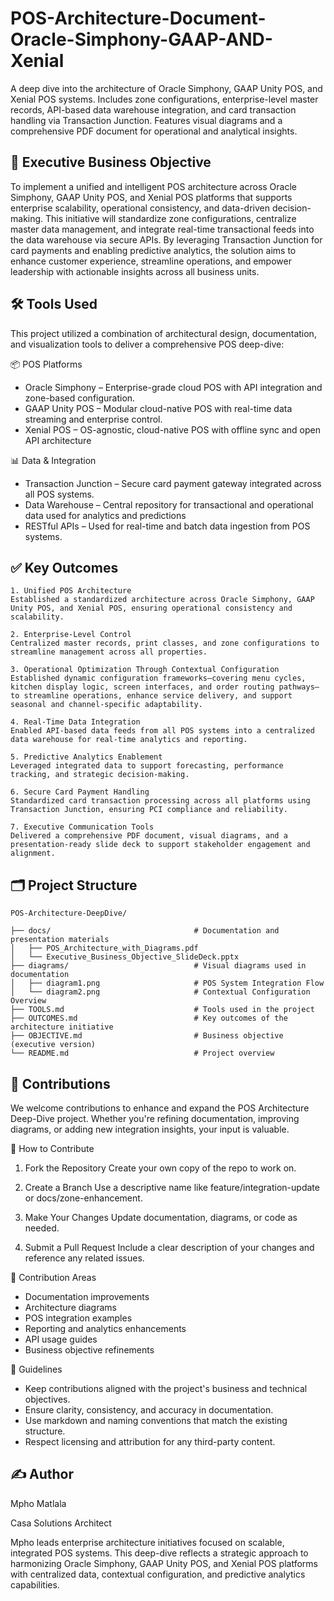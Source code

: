 # POS-Architecture-Document-Oracle-Simphony-GAAP-AND-Xenial

A deep dive into the architecture of Oracle Simphony, GAAP Unity POS, and Xenial POS systems. Includes zone configurations, enterprise-level master records, API-based data warehouse integration, and card transaction handling via Transaction Junction. Features visual diagrams and a comprehensive PDF document for operational and analytical insights.

## 🎯 Executive Business Objective

To implement a unified and intelligent POS architecture across Oracle Simphony, GAAP Unity POS, and Xenial POS platforms that supports enterprise scalability, operational consistency, and data-driven decision-making. This initiative will standardize zone configurations, centralize master data management, and integrate real-time transactional feeds into the data warehouse via secure APIs. By leveraging Transaction Junction for card payments and enabling predictive analytics, the solution aims to enhance customer experience, streamline operations, and empower leadership with actionable insights across all business units.

## 🛠️ Tools Used

This project utilized a combination of architectural design, documentation, and visualization tools to deliver a comprehensive POS deep-dive:
  
  📦 POS Platforms
  *  Oracle Simphony – Enterprise-grade cloud POS with API integration and zone-based configuration.
  *  GAAP Unity POS – Modular cloud-native POS with real-time data streaming and enterprise control.
  *  Xenial POS – OS-agnostic, cloud-native POS with offline sync and open API architecture

  📊 Data & Integration
  *  Transaction Junction – Secure card payment gateway integrated across all POS systems.
  *  Data Warehouse – Central repository for transactional and operational data used for analytics and predictions
  *  RESTful APIs – Used for real-time and batch data ingestion from POS systems.
    
## ✅ Key Outcomes

    1. Unified POS Architecture
    Established a standardized architecture across Oracle Simphony, GAAP Unity POS, and Xenial POS, ensuring operational consistency and scalability.
    
    2. Enterprise-Level Control
    Centralized master records, print classes, and zone configurations to streamline management across all properties.
    
    3. Operational Optimization Through Contextual Configuration
    Established dynamic configuration frameworks—covering menu cycles, kitchen display logic, screen interfaces, and order routing pathways—to streamline operations, enhance service delivery, and support seasonal and channel-specific adaptability.
    
    4. Real-Time Data Integration
    Enabled API-based data feeds from all POS systems into a centralized data warehouse for real-time analytics and reporting.
    
    5. Predictive Analytics Enablement
    Leveraged integrated data to support forecasting, performance tracking, and strategic decision-making.
    
    6. Secure Card Payment Handling
    Standardized card transaction processing across all platforms using Transaction Junction, ensuring PCI compliance and reliability.
    
    7. Executive Communication Tools
    Delivered a comprehensive PDF document, visual diagrams, and a presentation-ready slide deck to support stakeholder engagement and alignment.

## 🗂️ Project Structure

    POS-Architecture-DeepDive/
    
    ├── docs/                                # Documentation and presentation materials
    │   ├── POS_Architecture_with_Diagrams.pdf
    │   └── Executive_Business_Objective_SlideDeck.pptx
    ├── diagrams/                            # Visual diagrams used in documentation
    │   ├── diagram1.png                     # POS System Integration Flow
    │   └── diagram2.png                     # Contextual Configuration Overview
    ├── TOOLS.md                             # Tools used in the project
    ├── OUTCOMES.md                          # Key outcomes of the architecture initiative
    ├── OBJECTIVE.md                         # Business objective (executive version)
    └── README.md                            # Project overview

  ## 🤝 Contributions
We welcome contributions to enhance and expand the POS Architecture Deep-Dive project. Whether you're refining documentation, improving diagrams, or adding new integration insights, your input is valuable.

🧾 How to Contribute
 1. Fork the Repository
  Create your own copy of the repo to work on.
  
 2. Create a Branch
  Use a descriptive name like feature/integration-update or docs/zone-enhancement.
  
 3. Make Your Changes
  Update documentation, diagrams, or code as needed.
  
 4. Submit a Pull Request
  Include a clear description of your changes and reference any related issues.

📌 Contribution Areas
 * Documentation improvements
 * Architecture diagrams
 * POS integration examples
 * Reporting and analytics enhancements
 * API usage guides
 * Business objective refinements
   
📜 Guidelines
  * Keep contributions aligned with the project's business and technical objectives.
  * Ensure clarity, consistency, and accuracy in documentation.
  * Use markdown and naming conventions that match the existing structure.
  * Respect licensing and attribution for any third-party content.

   ## ✍️ Author
Mpho Matlala

Casa Solutions Architect

Mpho leads enterprise architecture initiatives focused on scalable, integrated POS systems. This deep-dive reflects a strategic approach to harmonizing Oracle Simphony, GAAP Unity POS, and Xenial POS platforms with centralized data, contextual configuration, and predictive analytics capabilities.

